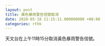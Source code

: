 ```yaml
---
layout: post
title: 黃色暴雨警告信號取消
date: 2020-05-18 11:15:11.000000000 +08:00
categories: rthk
---
```


天文台在上午11時15分取消黃色暴雨警告信號。
